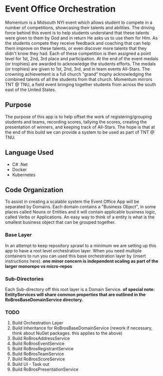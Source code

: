 # Event Office Orchestration
Momentum is a Midsouth NYI event which allows student to compete in a number of competitions, showcasing their talents and abilities.  The driving force behind this event is to help students understand that these talents were given to them by God and in return He asks us to use them for Him.  As the students compete they receive feedback and coaching that can help them improve on these talents, or even discover more talents that they didn't know they had.  Each of these competition is then assigned a point level for 1st, 2nd, 3rd place and participation. At the end of the event medals (or trophies) are awarded to acknowledge the students efforts. The medals (or trophies) are given to 1st, 2nd, 3rd, and in team events All-Stars.  The crowning achievement is a full church "grand" trophy acknowledging the combined talents of all the students from that church. Momentum mirrors TNT @ TNU, a field event bringing together students from across the south east of the United States. 

## Purpose
The purpose of this app is to help offset the work of registering/grouping students and teams, recording scores, tallying the scores, creating the presentation of winners, and keeping track of All-Stars. The hope is that at the end of this build we can provide a system to be used as part of TNT @ TNU.

## Language Used
- C# .Net
- Docker
- Kubernetes

## Code Organization
To assist in creating a scalable system the Event Office App will be separated by Domains. Each domain contains a "Business Object", in some places called Nouns or Entities and it will contain applicable business logic, called Verbs or Applications. An easy way to think of a entity is what is the smallest business object that can be grouped together.

### Base Layer
In an attempt to keep repository sprawl to a minimum we are setting up this app to have a root level orchestration layer.  When you need multiple containers to run you can used this base orchestration layer by (insert instructions here).  __one minor concern is independent scaling as part of the larger monorepo vs micro-repos__

### Sub-Directories
Each Sub-directory off this root layer is a Domain Service.
__of special note: EntityServices will share common properties that are outlined in the RoBrosBaseDomainService directory.__


### TODO
1. Build Orchestration Layer
2. Build Inheritance for RoBrosBaseDomainService (rework if necessary, think about NuGet packages.  this applies to the above)
3. Build RoBrosAddressService
4. Build RoBrosEventService
5. Build RoBrosRegistrantService
6. Build RoBrosTeamService
7. Build RoBrosScoreService
8. Build UI - Task out
9. Build RoBrosPresentationService

